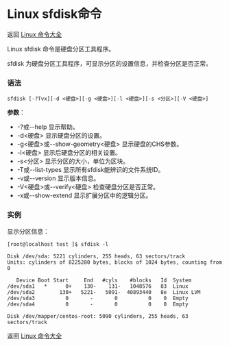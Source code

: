# Linux sfdisk命令

返回 [Linux 命令大全](https://ahuang007.github.com/Linux-Command)

Linux sfdisk 命令是硬盘分区工具程序。

sfdisk 为硬盘分区工具程序，可显示分区的设置信息，并检查分区是否正常。

### 语法

```
sfdisk [-?Tvx][-d <硬盘>][-g <硬盘>][-l <硬盘>][-s <分区>][-V <硬盘>]
```

**参数**：

- -?或--help 显示帮助。
- -d<硬盘> 显示硬盘分区的设置。
- -g<硬盘>或--show-geometry<硬盘> 显示硬盘的CHS参数。
- -l<硬盘> 显示后硬盘分区的相关设置。
- -s<分区> 显示分区的大小，单位为区块。
- -T或--list-types 显示所有sfdisk能辨识的文件系统ID。
- -v或--version 显示版本信息。
- -V<硬盘>或--verify<硬盘> 检查硬盘分区是否正常。
- -x或--show-extend 显示扩展分区中的逻辑分区。

### 实例

显示分区信息：

```
[root@localhost test ]$ sfdisk -l

Disk /dev/sda: 5221 cylinders, 255 heads, 63 sectors/track
Units: cylinders of 8225280 bytes, blocks of 1024 bytes, counting from 0

   Device Boot Start     End   #cyls    #blocks   Id  System
/dev/sda1   *      0+    130-    131-   1048576   83  Linux
/dev/sda2        130+   5221-   5091-  40893440   8e  Linux LVM
/dev/sda3          0       -       0          0    0  Empty
/dev/sda4          0       -       0          0    0  Empty

Disk /dev/mapper/centos-root: 5090 cylinders, 255 heads, 63 sectors/track
```

返回 [Linux 命令大全](https://ahuang007.github.com/Linux-Command)